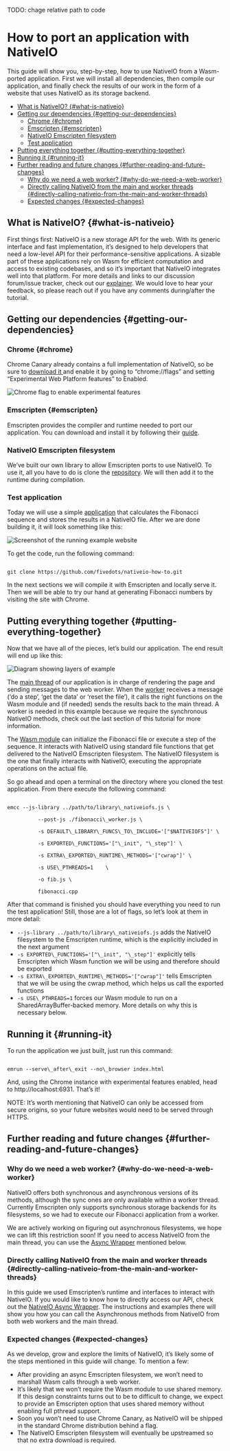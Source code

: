 TODO: chage relative path to code
# How to port an application with NativeIO

This guide will show you, step-by-step, how to use NativeIO from a Wasm-ported
application. First we will install all dependencies, then compile our
application, and finally check the results of our work in the form of a website
that uses NativeIO as its storage backend.

<!-- START doctoc generated TOC please keep comment here to allow auto update -->
<!-- DON'T EDIT THIS SECTION, INSTEAD RE-RUN doctoc TO UPDATE -->


- [What is NativeIO? {#what-is-nativeio}](#what-is-nativeio-what-is-nativeio)
- [Getting our dependencies {#getting-our-dependencies}](#getting-our-dependencies-getting-our-dependencies)
  - [Chrome {#chrome}](#chrome-chrome)
  - [Emscripten {#emscripten}](#emscripten-emscripten)
  - [NativeIO Emscripten filesystem](#nativeio-emscripten-filesystem)
  - [Test application](#test-application)
- [Putting everything together {#putting-everything-together}](#putting-everything-together-putting-everything-together)
- [Running it {#running-it}](#running-it-running-it)
- [Further reading and future changes {#further-reading-and-future-changes}](#further-reading-and-future-changes-further-reading-and-future-changes)
  - [Why do we need a web worker? {#why-do-we-need-a-web-worker}](#why-do-we-need-a-web-worker-why-do-we-need-a-web-worker)
  - [Directly calling NativeIO from the main and worker threads {#directly-calling-nativeio-from-the-main-and-worker-threads}](#directly-calling-nativeio-from-the-main-and-worker-threads-directly-calling-nativeio-from-the-main-and-worker-threads)
  - [Expected changes {#expected-changes}](#expected-changes-expected-changes)

<!-- END doctoc generated TOC please keep comment here to allow auto update -->

## What is NativeIO? {#what-is-nativeio}

First things first: NativeIO is a new storage API for the web. With its generic
interface and fast implementation, it’s designed to help developers that need a
low-level API for their performance-sensitive applications. A sizable part of
these applications rely on Wasm for efficient computation and access to existing
codebases, and so it’s important that NativeIO integrates well into that
platform. For more details and links to our discussion forum/issue tracker,
check out our [explainer](https://github.com/fivedots/nativeio-explainer). We
would love to hear your feedback, so please reach out if you have any comments
during/after the tutorial.


## Getting our dependencies {#getting-our-dependencies}


### Chrome {#chrome}

Chrome Canary already contains a full implementation of NativeIO, so be sure to
[download it ](https://www.google.com/chrome/canary/)and enable it by going to
“chrome://flags” and setting “Experimental Web Platform features” to Enabled.

![Chrome flag to enable experimental features](images/1-experimental-flag.png)

### Emscripten {#emscripten}

Emscripten provides the compiler and runtime needed to port our application. You
can download and install it by following their
[guide](https://emscripten.org/docs/getting_started/downloads.html).

### NativeIO Emscripten filesystem

We’ve built our own library to allow Emscripten ports to use NativeIO. To use
it, all you have to do is clone the
[repository](https://github.com/fivedots/nativeio-emscripten-fs). We will then
add it to the runtime during compilation.

### Test application

Today we will use a simple
[application](https://github.com/fivedots/nativeio-how-to) that calculates the
Fibonacci sequence and stores the results in a NativeIO file. After we are done
building it, it will look something like this:

![Screenshot of the running example website](images/2-website.png)

To get the code, run the following command:

```shell

git clone https://github.com/fivedots/nativeio-how-to.git

```

In the next sections we will compile it with Emscripten and locally serve it.
Then we will be able to try our hand at generating Fibonacci numbers by visiting
the site with Chrome. 

## Putting everything together {#putting-everything-together}

Now that we have all of the pieces, let’s build our application. The end result
will end up like this:

![Diagram showing layers of example](images/3-diagram.png)

The [main
thread](https://github.com/fivedots/nativeio-how-to/blob/master/index.html) of
our application is in charge of rendering the page and sending messages to the
web worker. When the
[worker](https://github.com/fivedots/nativeio-how-to/blob/master/fibonacci_worker.js)
receives a message (‘do a step’, ‘get the data’ or ‘reset the file’), it calls
the right functions on the Wasm module and (if needed) sends the results back to
the main thread. A worker is needed in this example because we require the
synchronous NativeIO methods, check out the last section of this tutorial for
more information.

The [Wasm
module](https://github.com/fivedots/nativeio-how-to/blob/master/fibonacci.cpp)
can initialize the Fibonacci file or execute a step of the sequence. It
interacts with NativeIO using standard file functions that get delivered to the
NativeIO Emscripten filesystem. The NativeIO filesystem is the one that finally
interacts with NativeIO, executing the appropriate operations on the actual
file.

So go ahead and open a terminal on the directory where you cloned the test
application. From there execute the following command:

```shell

emcc --js-library ../path/to/library\_nativeiofs.js \

          --post-js ./fibonacci\_worker.js \

          -s DEFAULT\_LIBRARY\_FUNCS\_TO\_INCLUDE='["$NATIVEIOFS"]' \

          -s EXPORTED\_FUNCTIONS='["\_init", "\_step"]' \

          -s EXTRA\_EXPORTED\_RUNTIME\_METHODS='["cwrap"]' \

          -s USE\_PTHREADS=1    \

          -o fib.js \

          fibonacci.cpp

```

After that command is finished you should have everything you need to run the
test application! Still, those are a lot of flags, so let’s look at them in more
detail:

*   `--js-library ../path/to/library\_nativeiofs.js` adds the NativeIO
    filesystem to the Emscripten runtime, which is the explicitly included in
    the next argument
*   `-s EXPORTED\_FUNCTIONS='["\_init", "\_step"]'` explicitly tells Emscripten
    which Wasm function we will be using and therefore should be exported
*   `-s EXTRA\_EXPORTED\_RUNTIME\_METHODS='["cwrap"]'` tells Emscripten that we
    will be using the cwrap method, which helps us call the exported functions
*   `-s USE\_PTHREADS=1` forces our Wasm module to run on a
    SharedArrayBuffer-backed memory. More details on why this is necessary
    below.

## Running it {#running-it}

To run the application we just built, just run this command:

``` shell

emrun --serve\_after\_exit --no\_browser index.html

```

And, using the Chrome instance with experimental features enabled, head to
http://localhost:6931. That’s it!

NOTE: It’s worth mentioning that NativeIO can only be accessed from secure
origins, so your future websites would need to be served through HTTPS.

## Further reading and future changes {#further-reading-and-future-changes}

### Why do we need a web worker? {#why-do-we-need-a-web-worker}

NativeIO offers both synchronous and asynchronous versions of its methods,
although the sync ones are only available within a worker thread. Currently
Emscripten only supports synchronous storage backends for its filesystems, so we
had to execute our Fibonacci application from a worker.

We are actively working on figuring out asynchronous filesystems, we hope we can
lift this restriction soon! If you need to access NativeIO from the main thread,
you can use the [Async
Wrapper](https://github.com/fivedots/nativeio-async-wrapper) mentioned below.

### Directly calling NativeIO from the main and worker threads {#directly-calling-nativeio-from-the-main-and-worker-threads}

In this guide we used Emscripten’s runtime and interfaces to interact with
NativeIO. If you would like to know how to directly access our API, check out
the [NativeIO Async
Wrapper](https://github.com/fivedots/nativeio-async-wrapper). The instructions
and examples there will show you how you can call the Asynchronous methods from
NativeIO from both web workers and the main thread.


### Expected changes {#expected-changes}

As we develop, grow and explore the limits of NativeIO, it’s likely some of the
steps mentioned in this guide will change. To mention a few:

*   After providing an async Emscripten filesystem, we won’t need to marshall
    Wasm calls through a web worker.
*   It’s likely that we won’t require the Wasm module to use shared memory. If
    this design constraints turns out to be to difficult to change, we expect to
provide an Emscripten option that uses shared memory without enabling full
pthread support.
*   Soon you won’t need to use Chrome Canary, as NativeIO will be shipped in the standard Chrome distribution behind a flag.
*   The NativeIO Emscripten filesystem will eventually be upstreamed so that no extra download is required.
